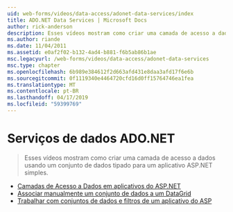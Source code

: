 ```yaml
---
uid: web-forms/videos/data-access/adonet-data-services/index
title: ADO.NET Data Services | Microsoft Docs
author: rick-anderson
description: Esses vídeos mostram como criar uma camada de acesso a dados usando um conjunto de dados tipado para um aplicativo ASP.NET simples.
ms.author: riande
ms.date: 11/04/2011
ms.assetid: e0af2f02-b132-4ad4-b881-f6b5ab86b1ae
msc.legacyurl: /web-forms/videos/data-access/adonet-data-services
msc.type: chapter
ms.openlocfilehash: 6b989e384612f2d663afd431e8daa3afd17f6e6b
ms.sourcegitcommit: 0f1119340e4464720cfd16d0ff15764746ea1fea
ms.translationtype: MT
ms.contentlocale: pt-BR
ms.lasthandoff: 04/17/2019
ms.locfileid: "59399769"
---
```

# <a name="adonet-data-services"></a>Serviços de dados ADO.NET

> Esses vídeos mostram como criar uma camada de acesso a dados usando um conjunto de dados tipado para um aplicativo ASP.NET simples.


- [Camadas de Acesso a Dados em aplicativos do ASP.NET](data-access-layers-in-aspnet-applications.md)
- [Associar manualmente um conjunto de dados a um DataGrid](how-to-manually-bind-a-dataset-to-a-datagrid.md)
- [Trabalhar com conjuntos de dados e filtros de um aplicativo do ASP](how-to-work-with-datasets-and-filters-from-an-asp-application.md)
